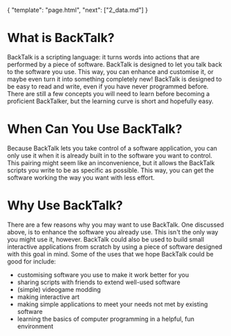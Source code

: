 {
    "template": "page.html",
    "next": ["2_data.md"]
}

# What is BackTalk?

BackTalk is a scripting language: it turns words into actions that are performed by a piece of software. BackTalk is designed to let you talk
back to the software you use. This way, you can enhance and customise it,
or maybe even turn it into something completely new! BackTalk is designed
to be easy to read and write, even if you have never programmed before. There are still a few concepts you will need to learn before becoming
a proficient BackTalker, but the learning curve is short and hopefully
easy.

# When Can You Use BackTalk?

Because BackTalk lets you take control of a software application, you can only use it when it is already built in to the software you want to control. This pairing might seem like an inconvenience, but it allows the
BackTalk scripts you write to be as specific as possible. This way, you can get the software working the way you want with less effort.

# Why Use BackTalk?

There are a few reasons why you may want to use BackTalk. One discussed above, is to enhance the software you already use. This isn't the only way you might use it, however. BackTalk could also be used to build small interactive applications from scratch by using a piece of software designed with this goal in mind. Some of the uses that we hope BackTalk could be good for include:

 * customising software you use to make it work better for you
 * sharing scripts with friends to extend well-used software
 * (simple) videogame modding
 * making interactive art
 * making simple applications to meet your needs not met by existing software
 * learning the basics of computer programming in a helpful, fun environment
